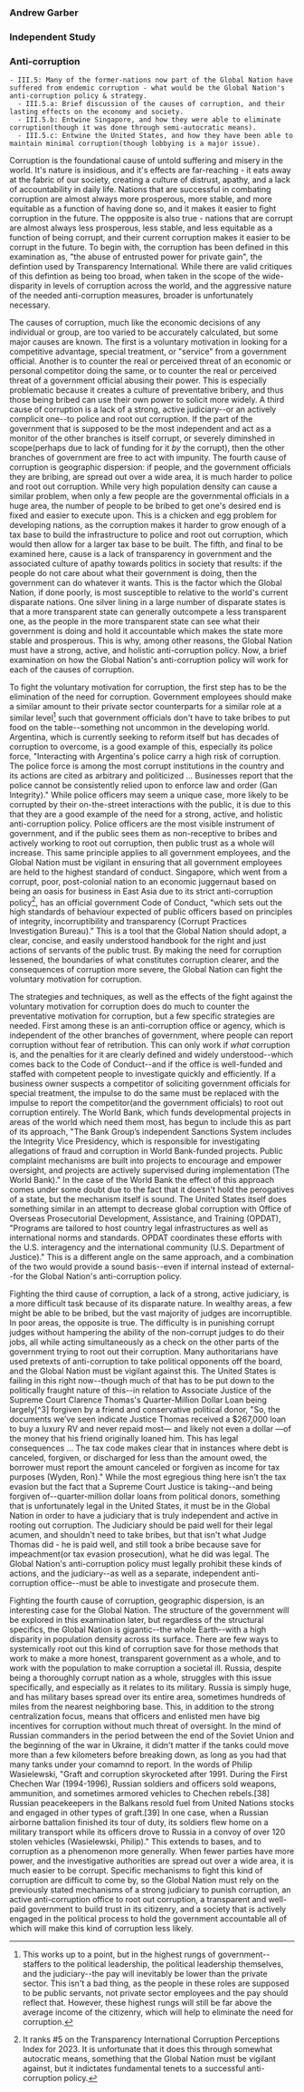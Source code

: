 ### Andrew Garber

### Independent Study

### Anti-corruption

```
- III.5: Many of the former-nations now part of the Global Nation have suffered from endemic corruption - what would be the Global Nation's anti-corruption policy & strategy.
  - III.5.a: Brief discussion of the causes of corruption, and their lasting effects on the economy and society.
  - III.5.b: Entwine Singapore, and how they were able to eliminate corruption(though it was done through semi-autocratic means).
  - III.5.c: Entwine the United States, and how they have been able to maintain minimal corruption(though lobbying is a major issue).
```

Corruption is the foundational cause of untold suffering and misery in the world. It's nature is insidious, and it's effects are far-reaching - it eats away at the fabric of our society, creating a culture of distrust, apathy, and a lack of accountability in daily life. Nations that are successful in combating corruption are almost always more prosperous, more stable, and more equitable as a function of having done so, and it makes it easier to fight corruption in the future. The oppposite is also true - nations that are corrupt are almost always less prosperous, less stable, and less equitable as a function of being corrupt, and their current corruption makes it easier to be corrupt in the future. To begin with, the corruption has been defined in this examination as, "the abuse of entrusted power for private gain", the defintion used by Transparency International. While there are valid critiques of this defintion as being too broad, when taken in the scope of the wide-disparity in levels of corruption across the world, and the aggressive nature of the needed anti-corruption measures, broader is unfortunately necessary.

The causes of corruption, much like the economic decisions of any individual or group, are too varied to be accurately calculated, but some major causes are known. The first is a voluntary motivation in looking for a competitive advantage, special treatment, or "service" from a government official. Another is to counter the real or perceived threat of an economic or personal competitor doing the same, or to counter the real or perceived threat of a government official abusing their power. This is especially problematic because it creates a culture of preventative bribery, and thus those being bribed can use their own power to solicit more widely. A third cause of corruption is a lack of a strong, active judiciary--or an actively complicit one--to police and root out corruption. If the part of the government that is supposed to be the most independent and act as a monitor of the other branches is itself corrupt, or severely diminshed in scope(perhaps due to lack of funding for it _by_ the corrupt), then the other branches of government are free to act with impunity. The fourth cause of corruption is geographic dispersion: if people, and the government officials they are bribing, are spread out over a wide area, it is much harder to police and root out corruption. While very high population density can cause a similar problem, when only a few people are the governmental officials in a huge area, the number of people to be bribed to get one's desired end is fixed and easier to execute upon. This is a chicken and egg problem for developing nations, as the corruption makes it harder to grow enough of a tax base to build the infrastructure to police and root out corruption, which would then allow for a larger tax base to be built. The fifth, and final to be examined here, cause is a lack of transparency in government and the associated culture of apathy towards politics in society that results: if the people do not care about what their government is doing, then the government can do whatever it wants. This is the factor which the Global Nation, if done poorly, is most susceptible to relative to the world's current disparate nations. One silver lining in a large number of disparate states is that a more transparent state can generally outcompete a less transparent one, as the people in the more transparent state can see what their government is doing and hold it accountable which makes the state more stable and prosperous. This is why, among other reasons, the Global Nation must have a strong, active, and holistic anti-corruption policy. Now, a brief examination on how the Global Nation's anti-corruption policy will work for each of the causes of corruption.

To fight the voluntary motivation for corruption, the first step has to be the elimination of the need for corruption. Government employees should make a similar amount to their private sector counterparts for a similar role at a similar level[^1] such that government officials don't have to take bribes to put food on the table--something not uncommon in the developing world. Argentina, which is currently seeking to reform itself but has decades of corruption to overcome, is a good example of this, especially its police force, "Interacting with Argentina's police carry a high risk of corruption. The police force is among the most corrupt institutions in the country and its actions are cited as arbitrary and politicized ... Businesses report that the police cannot be consistently relied upon to enforce law and order (Gan Integrity)." While police officers may seem a unique case, more likely to be corrupted by their on-the-street interactions with the public, it is due to this that they are a good example of the need for a strong, active, and holistic anti-corruption policy. Police officers are the most visible instrument of government, and if the public sees them as non-receptive to bribes and actively working to root out corruption, then public trust as a whole will increase. This same principle applies to all government employees, and the Global Nation must be vigilant in ensuring that all government employees are held to the highest standard of conduct. Singapore, which went from a corrupt, poor, post-colonial nation to an economic juggernaut based on being an oasis for business in East Asia due to its strict anti-corruption policy[^2], has an official government Code of Conduct, "which sets out the high standards of behaviour expected of public officers based on principles of integrity, incorruptibility and transparency (Corrupt Practices Investigation Bureau)." This is a tool that the Global Nation should adopt, a clear, concise, and easily understood handbook for the right and just actions of servants of the public trust. By making the need for corruption lessened, the boundaries of what constitutes corruption clearer, and the consequences of corruption more severe, the Global Nation can fight the voluntary motivation for corruption.

The strategies and techniques, as well as the effects of the fight against the voluntary motivation for corruption does do much to counter the preventative motivation for corruption, but a few specific strategies are needed. First among these is an anti-corruption office or agency, which is independent of the other branches of government, where people can report corruption without fear of retribution. This can only work if _what_ corruption is, and the penalties for it are clearly defined and widely understood--which comes back to the Code of Conduct--and if the office is well-funded and staffed with competent people to investigate quickly and efficiently. If a business owner suspects a competitor of soliciting government officials for special treatment, the impulse to do the same must be replaced with the impulse to report the competitor(and the government officials) to root out corruption entirely. The World Bank, which funds developmental projects in areas of the world which need them most, has begun to include this as part of its approach, "The Bank Group’s independent Sanctions System includes the Integrity Vice Presidency, which is responsible for investigating allegations of fraud and corruption in World Bank-funded projects. Public complaint mechanisms are built into projects to encourage and empower oversight, and projects are actively supervised during implementation (The World Bank)." In the case of the World Bank the effect of this approach comes under some doubt due to the fact that it doesn't hold the perogatives of a state, but the mechanism itself is sound. The United States itself does something similar in an attempt to decrease global corruption with Office of Overseas Prosecutorial Development, Assistance, and Training (OPDAT), "Programs are tailored to host country legal infrastructures as well as international norms and standards. OPDAT coordinates these efforts with the U.S. interagency and the international community (U.S. Department of Justice)." This is a different angle on the same approach, and a combination of the two would provide a sound basis--even if internal instead of external--for the Global Nation's anti-corruption policy.

Fighting the third cause of corruption, a lack of a strong, active judiciary, is a more difficult task because of its disparate nature. In wealthy areas, a few might be able to be bribed, but the vast majority of judges are incorruptible. In poor areas, the opposite is true. The difficulty is in punishing corrupt judges without hampering the ability of the non-corrupt judges to do their jobs, all while acting simultaneously as a check on the other parts of the government trying to root out their corruption. Many authoritarians have used pretexts of anti-corruption to take political opponents off the board, and the Global Nation must be vigilant against this. The United States is failing in this right now--though much of that has to be put down to the politically fraught nature of this--in relation to Associate Justice of the Supreme Court Clarence Thomas's Quarter-Million Dollar Loan being largely[^3] forgiven by a friend and conservative political donor, "So, the documents we’ve seen indicate Justice Thomas received a $267,000 loan to buy a luxury RV and never repaid most— and likely not even a dollar —of the money that his friend originally loaned him. This has legal consequences ... The tax code makes clear that in instances where debt is canceled, forgiven, or discharged for less than the amount owed, the borrower must report the amount canceled or forgiven as income for tax purposes (Wyden, Ron)." While the most egregious thing here isn't the tax evasion but the fact that a Supreme Court Justice is taking--and being forgiven of--quarter-million dollar loans from political donors, something that is unfortunately legal in the United States, it must be in the Global Nation in order to have a judiciary that is truly independent and active in rooting out corruption. The Judiciary should be paid well for their legal acumen, and shouldn't need to take bribes, but that isn't what Judge Thomas did - he is paid well, and still took a bribe because save for impeachment(or tax evasion prosecution), what he did was legal. The Global Nation's anti-corruption policy must legally prohibit these kinds of actions, and the judiciary--as well as a separate, independent anti-corruption office--must be able to investigate and prosecute them.

Fighting the fourth cause of corruption, geographic dispersion, is an interesting case for the Global Nation. The structure of the government will be explored in this examination later, but regardless of the structural specifics, the Global Nation is gigantic--the whole Earth--with a high disparity in population density across its surface. There are few ways to systemically root out this kind of corruption save for those methods that work to make a more honest, transparent government as a whole, and to work with the population to make corruption a societal ill. Russia, despite being a thoroughly corrupt nation as a whole, struggles with this issue specifically, and especially as it relates to its military. Russia is simply huge, and has military bases spread over its entire area, sometimes hundreds of miles from the nearest neighboring base. This, in addition to the strong centralization focus, means that officers and enlisted men have big incentives for corruption without much threat of oversight. In the mind of Russian commanders in the period between the end of the Soviet Union and the beginning of the war in Ukraine, it didn't matter if the tanks could move more than a few kilometers before breaking down, as long as you had that many tanks under your comamnd to report. In the words of Philip Wasielewski, "Graft and corruption skyrocketed after 1991. During the First Chechen War (1994-1996), Russian soldiers and officers sold weapons, ammunition, and sometimes armored vehicles to Chechen rebels.[38] Russian peacekeepers in the Balkans resold fuel from United Nations stocks and engaged in other types of graft.[39] In one case, when a Russian airborne battalion finished its tour of duty, its soldiers flew home on a military transport while its officers drove to Russia in a convoy of over 120 stolen vehicles (Wasielewski, Philip)." This extends to bases, and to corruption as a phenomenon more generally. When fewer parties have more power, and the investigative authorities are spread out over a wide area, it is much easier to be corrupt. Specific mechanisms to fight this kind of corruption are difficult to come by, so the Global Nation must rely on the previously stated mechanisms of a strong judiciary to punish corruption, an active anti-corruption office to root out corruption, a transparent and well-paid government to build trust in its citizenry, and a society that is actively engaged in the political process to hold the government accountable all of which will make this kind of corruption less likely.

[^1]: This works up to a point, but in the highest rungs of government--staffers to the political leadership, the political leadership themselves, and the judiciary--the pay will inevitably be lower than the private sector. This isn't a bad thing, as the people in these roles are supposed to be public servants, not private sector employees and the pay should reflect that. However, these highest rungs will still be far above the average income of the citizenry, which will help to eliminate the need for corruption.
[^2]: It ranks #5 on the Transparency International Corruption Perceptions Index for 2023. It is unfortunate that it does this through somewhat autocratic means, something that the Global Nation must be vigilant against, but it indictates fundamental tenets to a successful anti-corruption policy.
